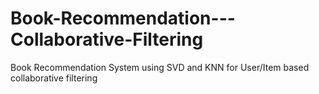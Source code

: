 # Book-Recommendation---Collaborative-Filtering
Book Recommendation System using SVD and KNN for User/Item based collaborative filtering
